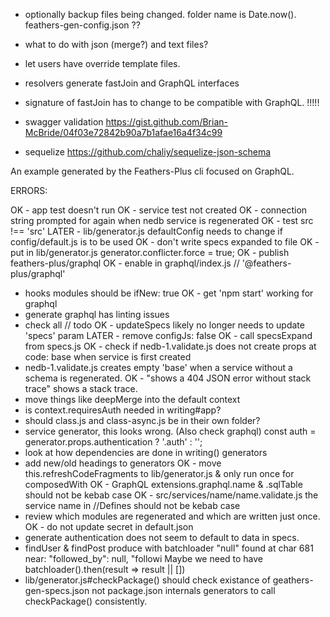 - optionally backup files being changed. folder name is Date.now(). feathers-gen-config.json ??
- what to do with json (merge?) and text files?
- let users have override template files.


- resolvers generate fastJoin and GraphQL interfaces
- signature of fastJoin has to change to be compatible with GraphQL. !!!!!

- swagger validation https://gist.github.com/Brian-McBride/04f03e72842b90a7b1afae16a4f34c99

- sequelize https://github.com/chaliy/sequelize-json-schema

An example generated by the Feathers-Plus cli focused on GraphQL.

ERRORS:

OK - app test doesn't run
OK - service test not created
OK - connection string prompted for again when nedb service is regenerated
OK - test src !== 'src'
LATER - lib/generator.js defaultConfig needs to change if config/default.js is to be used
OK - don't write specs expanded to file
OK - put in lib/generator.js generator.conflicter.force = true;
OK - publish feathers-plus/graphql
OK - enable in graphql/index.js // '@feathers-plus/graphql'
- hooks modules should be ifNew: true
OK - get 'npm start' working for graphql
- generate graphql has linting issues
- check all // todo
OK - updateSpecs likely no longer needs to update 'specs' param
LATER - remove configJs: false
OK - call specsExpand from specs.js
OK - check if nedb-1.validate.js does not create props at code: base when service is first created
- nedb-1.validate.js creates empty 'base' when a service without a schema is regenerated.
OK - "shows a 404 JSON error without stack trace" shows a stack trace.
- move things like deepMerge into the default context
- is context.requiresAuth needed in writing#app?
- should class.js and class-async.js be in their own folder?
- service generator, this looks wrong. (Also check graphql)
  const auth = generator.props.authentication ? '.auth' : '';
- look at how dependencies are done in writing() generators
- add new/old headings to generators
OK - move this.refreshCodeFragments to lib/generator.js & only run once for composedWith
OK - GraphQL extensions.graphql.name & .sqlTable should not be kebab case
OK - src/services/name/name.validate.js the service name in //Defines should not be kebab case
- review which modules are regenerated and which are written just once.
OK - do not update secret in default.json
- generate authentication does not seem to default to data in specs.
- findUser & findPost produce with batchloader "null" found at char 681 near: "followed_by": null, "followi
  Maybe we need to have batchloader().then(result => result || [])
- lib/generator.js#checkPackage() should check existance of geathers-gen-specs.json not package.json internals
  generators to call checkPackage() consistently.

